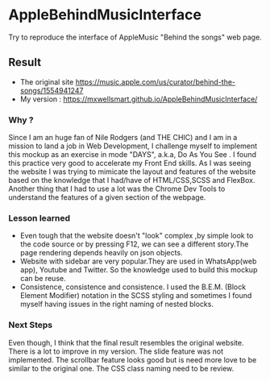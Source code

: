# AppleBehindMusicInterface
Try to reproduce the interface of AppleMusic "Behind the songs" web page.
## Result
- The original site https://music.apple.com/us/curator/behind-the-songs/1554941247
- My version : https://mxwellsmart.github.io/AppleBehindMusicInterface/
### Why ?
Since I am an huge fan of Nile Rodgers (and THE CHIC) and I am in a mission to land a job in Web Development, I challenge myself to implement this 
mockup as an exercise in mode "DAYS", a.k.a, 
Do As You See . I found this practice very good to accelerate my Front End skills. As I was seeing the website I was trying to mimicate the layout and features of the website based on the knowledge that I had/have of HTML/CSS,SCSS and FlexBox.
Another thing that I had to use a lot was the Chrome
Dev Tools to understand the features of a given section of the webpage.

### Lesson learned
- Even tough that the website doesn't "look" complex ,by simple look to the code source or by pressing F12, we can see a different story.The page rendering depends heavily on json objects.
- Website with sidebar are very popular.They are used in WhatsApp(web app), Youtube and Twitter. So the knowledge used to build this mockup can be reuse.
- Consistence, consistence and consistence. I used the  B.E.M. (Block Element Modifier) notation in the SCSS styling and sometimes I found myself having issues in the right naming of nested blocks.
### Next Steps
Even though, I think that the final result resembles the original website. There is a lot to improve in my version. The slide feature was not implemented. The scrollbar feature looks good but is need more love to be similar  to the original one. The CSS class naming need to be review. 

